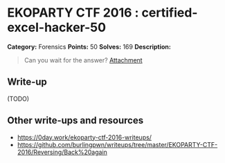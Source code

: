 # EKOPARTY CTF 2016 : certified-excel-hacker-50

**Category:** Forensics
**Points:** 50
**Solves:** 169
**Description:**

> Can you wait for the answer?
> [Attachment](for50.zip)


## Write-up

(TODO)

## Other write-ups and resources

* https://0day.work/ekoparty-ctf-2016-writeups/
* https://github.com/burlingpwn/writeups/tree/master/EKOPARTY-CTF-2016/Reversing/Back%20again
